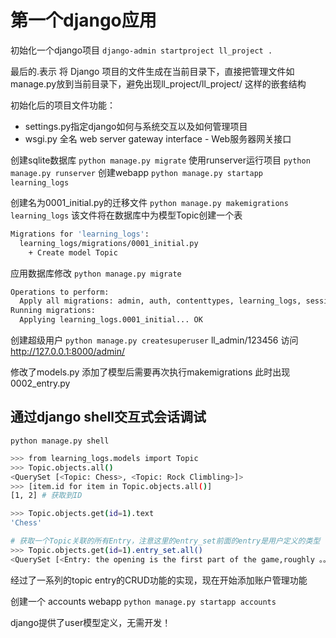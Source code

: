 
# 第一个django应用

初始化一个django项目 `django-admin startproject ll_project .`

最后的.表示 将 Django 项目的文件生成在当前目录下，直接把管理文件如 manage.py放到当前目录下，避免出现ll_project/ll_project/ 这样的嵌套结构

初始化后的项目文件功能：

- settings.py指定django如何与系统交互以及如何管理项目
- wsgi.py 全名 web server gateway interface - Web服务器网关接口

创建sqlite数据库 `python manage.py migrate`
使用runserver运行项目 `python manage.py runserver`
创建webapp  `python manage.py startapp learning_logs`

创建名为0001_initial.py的迁移文件 `python manage.py makemigrations learning_logs` 该文件将在数据库中为模型Topic创建一个表

```bash
Migrations for 'learning_logs':
  learning_logs/migrations/0001_initial.py
    + Create model Topic
```

应用数据库修改 `python manage.py migrate`

```bash
Operations to perform:
  Apply all migrations: admin, auth, contenttypes, learning_logs, sessions
Running migrations:
  Applying learning_logs.0001_initial... OK
```

创建超级用户 `python manage.py createsuperuser`
ll_admin/123456
访问 http://127.0.0.1:8000/admin/


修改了models.py 添加了模型后需要再次执行makemigrations
此时出现 0002_entry.py

## 通过django shell交互式会话调试

`python manage.py shell`

```bash
>>> from learning_logs.models import Topic
>>> Topic.objects.all()
<QuerySet [<Topic: Chess>, <Topic: Rock Climbling>]>
>>> [item.id for item in Topic.objects.all()]
[1, 2] # 获取到ID

>>> Topic.objects.get(id=1).text
'Chess'

# 获取一个Topic关联的所有Entry，注意这里的entry_set前面的entry是用户定义的类型
>>> Topic.objects.get(id=1).entry_set.all()
<QuerySet [<Entry: the opening is the first part of the game,roughly 。。。>, <Entry: of course,there are just guidelines,it will be imp。。。>]>

```

经过了一系列的topic entry的CRUD功能的实现，现在开始添加账户管理功能

创建一个 accounts webapp `python manage.py startapp accounts`

django提供了user模型定义，无需开发！

